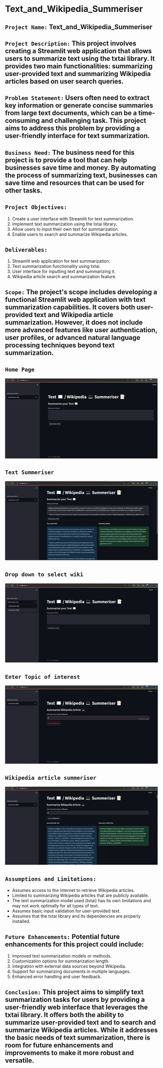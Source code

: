 # Text_and_Wikipedia_Summeriser

## **`Project Name:`** Text_and_Wikipedia_Summeriser

## **`Project Description:`** This project involves creating a Streamlit web application that allows users to summarize text using the txtai library. It provides two main functionalities: summarizing user-provided text and summarizing Wikipedia articles based on user search queries.

## **`Problem Statement:`** Users often need to extract key information or generate concise summaries from large text documents, which can be a time-consuming and challenging task. This project aims to address this problem by providing a user-friendly interface for text summarization.

## **`Business Need:`** The business need for this project is to provide a tool that can help businesses save time and money. By automating the process of summarizing text, businesses can save time and resources that can be used for other tasks.

## **`Project Objectives:`**
1. Create a user interface with Streamlit for text summarization.
2. Implement text summarization using the txtai library.
3. Allow users to input their own text for summarization.
4. Enable users to search and summarize Wikipedia articles.

## **`Deliverables:`**
1. Streamlit web application for text summarization.
2. Text summarization functionality using txtai.
3. User interface for inputting text and summarizing it.
4. Wikipedia article search and summarization feature.

## **`Scope:`** The project's scope includes developing a functional Streamlit web application with text summarization capabilities. It covers both user-provided text and Wikipedia article summarization. However, it does not include more advanced features like user authentication, user profiles, or advanced natural language processing techniques beyond text summarization.

## **`Home Page`**
![image](https://github.com/raviteja-padala/Datasets/blob/main/images/txt%20home%20page.png)

## **`Text Summeriser`**
![image](https://github.com/raviteja-padala/Datasets/blob/main/images/txt_summeriser.png)

## **`Drop down to select wiki`**
![image](https://github.com/raviteja-padala/Datasets/blob/main/images/sumeriser%20drop%20down.png)

## **`Enter Topic of interest`** 
![image](https://github.com/raviteja-padala/Datasets/blob/main/images/wiki0.png)

## **`Wikipedia article summeriser`** 
![image](https://github.com/raviteja-padala/Datasets/blob/main/images/wiki1.png)

## **`Assumptions and Limitations:`**
- Assumes access to the internet to retrieve Wikipedia articles.
- Limited to summarizing Wikipedia articles that are publicly available.
- The text summarization model used (txtai) has its own limitations and may not work optimally for all types of text.
- Assumes basic input validation for user-provided text.
- Assumes that the txtai library and its dependencies are properly installed.

## **`Future Enhancements:`** Potential future enhancements for this project could include:
1. Improved text summarization models or methods.
2. Customization options for summarization length.
3. Integration with external data sources beyond Wikipedia.
4. Support for summarizing documents in multiple languages.
5. Enhanced error handling and user feedback.

## **`Conclusion:`** This project aims to simplify text summarization tasks for users by providing a user-friendly web interface that leverages the txtai library. It offers both the ability to summarize user-provided text and to search and summarize Wikipedia articles. While it addresses the basic needs of text summarization, there is room for future enhancements and improvements to make it more robust and versatile.
